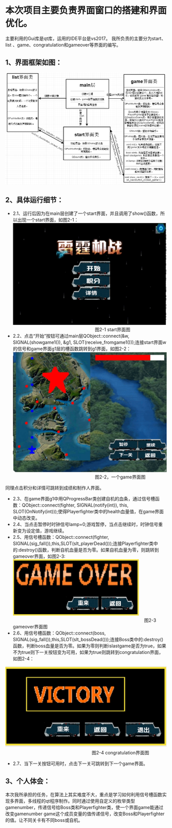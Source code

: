 # 本次项目主要负责界面窗口的搭建和界面优化。
主要利用的Gui库是qt库，运用的IDE平台是vs2017。
我所负责的主要分为start、 list 、game、congratulation和gameover等界面的编写。
## 1、界面框架如图：
 ![image](https://github.com/Xuyanche/Thunder/raw/wjt/报告/流程图.PNG)
## 2、具体运行细节：
* 2.1、运行后因为在main层创建了一个start界面，并且调用了show()函数，所以出现一个start界面，如图2-1：
 ![image](https://github.com/Xuyanche/Thunder/raw/wjt/报告/start界面.png)
&emsp;&emsp;&emsp;&emsp;&emsp;&emsp;&emsp;&emsp;&emsp;&emsp;&emsp;&emsp;&emsp;&emsp;&emsp;&emsp;&emsp;&emsp;
图2-1 start界面图
* 2.2、点击“开始”按钮可通过main层QObject::connect(&w, SIGNAL(showgame1()), &g1, SLOT(receive_fromgame1()));连接start界面w的信号和game界面g1层的槽函数跳转到g1界面，如图2-2：
![image](https://github.com/Xuyanche/Thunder/raw/wjt/报告/game界面.png)
&emsp;&emsp;&emsp;&emsp;&emsp;&emsp;&emsp;&emsp;&emsp;&emsp;&emsp;&emsp;&emsp;&emsp;&emsp;&emsp;&emsp;&emsp;
图2-2，一个game界面图

同理点击积分和详情可跳转到成绩和制作人界面。
* 2.3、在game界面g1中用QProgressBar类创建自机的血条，通过信号槽函数：QObject::connect(fighter, SIGNAL(notify(int)), this, SLOT(OnNotify(int)));使得Playerfighter类中的health血量值，在game界面中动态改变。
* 2.4、当点击暂停时时钟信号lamp=0;游戏暂停，当点击继续时，时钟信号重新变为设定值，游戏继续。
* 2.5、用信号槽函数：QObject::connect(fighter, SIGNAL(sig_fall()),this,SLOT(slt_playerDead()));连接Playerfighter类中的:destroy()函数，判断自机血量是否为零。如果自机血量为零，则跳转到gameover界面，如图2-3:
![image](https://github.com/Xuyanche/Thunder/raw/wjt/报告/gameover界面.png)
&emsp;&emsp;&emsp;&emsp;&emsp;&emsp;&emsp;&emsp;&emsp;&emsp;&emsp;&emsp;&emsp;&emsp;&emsp;&emsp;&emsp;&emsp;&emsp;&emsp;&emsp;&emsp;&emsp;&emsp;&emsp;&emsp;&emsp;&emsp;&emsp;
图2-3 gameover界面图
* 2.6、用信号槽函数：QObject::connect(boss, SIGNAL(sig_fall()),this,SLOT(slt_bossDead()));连接Boss类中的:destroy()函数，判断boss血量是否为零。如果为零则判断islastgame是否为true，如果不为true则下一关按钮变为可用，如果为true则跳转到congratulation界面，如图2-4：

![image](https://github.com/Xuyanche/Thunder/raw/wjt/报告/congratulation界面.png)
&emsp;&emsp;&emsp;&emsp;&emsp;&emsp;&emsp;&emsp;&emsp;&emsp;&emsp;&emsp;&emsp;&emsp;&emsp;&emsp;&emsp;&emsp;&emsp;
图2-4 congratulation界面图
* 2.7、当下一关按钮可用时，点击下一关可跳转到下一个game界面。

## 3、个人体会：
本次我所承担的任务，在算法上其实难度不大，重点是学习如何利用信号槽函数实现多界面，多线程的qt程序制作。同时通过使用自定义的枚举类型gamenumber，传递信号给Boss类和Playerfighter类，使一个界面game能通过改变gamenumber game这个成员变量的值传递信号，改变Boss和Playerfighter的值。让不同关卡有不同boss或自机。
